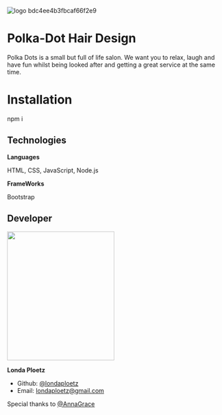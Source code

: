 ![logo bdc4ee4b3fbcaf66f2e9](https://user-images.githubusercontent.com/117487226/213274366-219f56c0-1abc-4a47-9e59-4d58b4423c90.png)


# Polka-Dot Hair Design

Polka Dots is a small but full of life salon.
We want you to relax, laugh and have fun whilst being looked after and getting a great service at the same time.   

# Installation
npm i
## Technologies

 **Languages**

HTML, CSS, JavaScript, Node.js

**FrameWorks**

Bootstrap
## Developer
<img src="https://user-images.githubusercontent.com/117487226/213274560-ca5248f0-55d9-4dd4-8433-225e14f01d8f.jpg" width="250" height="300"> 

**Londa Ploetz**
- Github: [@londaploetz](https://www.github.com/londaploetz)
- Email: londaploetz@gmail.com

Special thanks to [@AnnaGrace](https://www.github.com/AnnaGrace)

